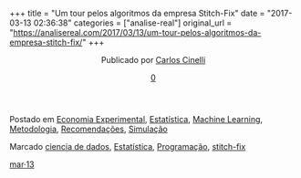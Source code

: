 +++
title = "Um tour pelos algoritmos da empresa Stitch-Fix"
date = "2017-03-13 02:36:38"
categories = ["analise-real"]
original_url = "https://analisereal.com/2017/03/13/um-tour-pelos-algoritmos-da-empresa-stitch-fix/"
+++

<article id="post-3818" class="post-3818 post type-post status-publish format-standard hentry category-economia-experimental-2 category-estatistica category-machine-learning category-metodologia category-recomendacoes category-simulacao tag-ciencia-de-dados tag-estatistica tag-programacao tag-stitch-fix">
<header class="entry-header">
<p class="entry-meta">
<span class="byline">Publicado por <span
class="author vcard"><a class="url fn n" href="https://analisereal.com/author/carloscinelli/">Carlos
Cinelli</a></span></span>
</p>
<p class="comments-link">
<a href="https://analisereal.com/2017/03/13/um-tour-pelos-algoritmos-da-empresa-stitch-fix/#respond"><span
class="no-reply">0</span></a>
</p>
</header>
<footer class="entry-meta">
<p class="cat-links taxonomy-links">
Postado em
<a href="https://analisereal.com/category/economia-experimental-2/">Economia
Experimental</a>,
<a href="https://analisereal.com/category/estatistica/">Estatística</a>,
<a href="https://analisereal.com/category/machine-learning/">Machine
Learning</a>,
<a href="https://analisereal.com/category/metodologia/">Metodologia</a>,
<a href="https://analisereal.com/category/recomendacoes/">Recomendações</a>,
<a href="https://analisereal.com/category/simulacao/">Simulação</a>
</p>
<p class="tag-links taxonomy-links">
Marcado <a href="https://analisereal.com/tag/ciencia-de-dados/">ciencia
de dados</a>,
<a href="https://analisereal.com/tag/estatistica/">Estatística</a>,
<a href="https://analisereal.com/tag/programacao/">Programação</a>,
<a href="https://analisereal.com/tag/stitch-fix/">stitch-fix</a>
</p>
<p class="date-link">
<a href="https://analisereal.com/2017/03/13/um-tour-pelos-algoritmos-da-empresa-stitch-fix/" class="permalink"><span
class="month">mar</span><span class="sep">·</span><span
class="day">13</span></a>
</p>
</footer>
</article>

